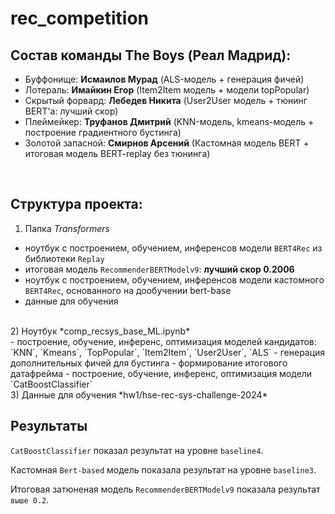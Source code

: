 # rec_competition

## Состав команды The Boys (Реал Мадрид):
- Буффонище: **Исмаилов Мурад** (ALS-модель + генерация фичей)
- Лотераль: **Имайкин Егор** (Item2Item модель + модели topPopular)
- Скрытый форвард: **Лебедев Никита** (User2User модель + тюнинг BERT'а: лучший скор)
- Плеймейкер: **Труфанов Дмитрий** (KNN-модель, kmeans-модель + построение градиентного бустинга)
- Золотой запасной: **Смирнов Арсений** (Кастомная модель BERT + итоговая модель BERT-replay без тюнинга)
</br>

## Структура проекта:</br>
1) Папка *Transformers*</br>
- ноутбук с построением, обучением, инференсов модели `BERT4Rec` из библиотеки `Replay`
- итоговая модель `RecommenderBERTModelv9`: **лучший скор 0.2006**
- ноутбук с построением, обучением, инференсов модели кастомного `BERT4Rec`, основанного на дообучении bert-base
- данные для обучения
</br>
2) Ноутбук *comp_recsys_base_ML.ipynb*</br>
- построение, обучение, инференс, оптимизация моделей кандидатов: `KNN`, `Kmeans`, `TopPopular`, `Item2Item`, `User2User`, `ALS`
- генерация дополнительных фичей для бустинга
- формирование итогового датафрейма
- построение, обучение, инференс, оптимизация модели `CatBoostClassifier`
</br>
3) Данные для обучения *hw1/hse-rec-sys-challenge-2024*
</br>

## Результаты

`CatBoostClassifier` показал результат на уровне `baseline4`.</br>

Кастомная `Bert-based` модель показала результат на уровне `baseline3`.</br>

Итоговая затюненая модель `RecommenderBERTModelv9` показала результат `выше 0.2`.
